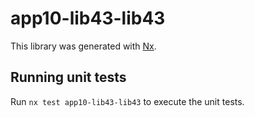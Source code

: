# app10-lib43-lib43

This library was generated with [Nx](https://nx.dev).

## Running unit tests

Run `nx test app10-lib43-lib43` to execute the unit tests.
